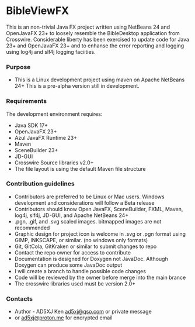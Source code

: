 # BibleViewFX #

This is an non-trivial Java FX project written using NetBeans 24 and OpenJavaFX 23+
to loosely resemble the BibleDesktop application from Crosswire. Considerable liberty
has been exercised to update code for Java 23+ and OpenJavaFX 23+ and to enhanse the
error reporting and logging using log4j and slf4j logging faciities.

### Purpose ###

* This is a Linux development project using maven on Apache NetBeans 24+
  This is a pre-alpha version still in development.

### Requirements ###

The development environment requires:

* Java SDK 17+
* OpenJavaFX 23+
* Azul JavaFX Runtime 23+
* Maven
* SceneBuilder 23+
* JD-GUI 
* Crosswire Source libraries v2.0+
* The file layout is using the default Maven file structure

### Contribution guidelines ###
* Contributors are preferred to be Linux or Mac users. Windows development and considerations will follow a Beta release
* Contributors should know Open JavaFX, SceneBuilder, FXML, Maven, log4j, slf4j, JD-GUI, and Apache NetBeans 24+
* .pgn, .gif, and .svg scaled images. bitmapped images are not recommended
* Graphic design for project icon is welcome in .svg or .pgn format using GIMP, INKSCAPE, or similar. (no windows only formats)
* Git, GitCola, GitKraken or similar to submit changes to repo
* Contact the repo owner for access to contribute
* Documentation is designed for Doxygen not JavaDoc. Although Doxygen can produce some JavaDoc output
* I will create a branch to handle possible code changes
* Code will be reviewed by the owner before merge into the main brance
* The crosswire libraries used must be version 2.0+

### Contacts ###

* Author - AD5XJ Ken ad5xj@qso.com or private message
* or ad5xj@proton.me for encrypted email
